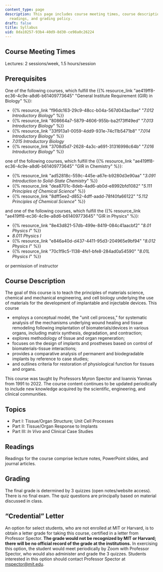 ```yaml
---
content_type: page
description: This page includes course meeting times, course description, prerequisites,
  readings, and grading policy.
draft: false
title: Syllabus
uid: 8da10257-93b4-40d9-8d30-ce98a0c26224
---
```

## Course Meeting Times

Lectures: 2 sessions/week, 1.5 hours/session

## Prerequisites

One of the following courses, which fulfill the {{% resource_link "ae419ff8-ec36-4c9e-a8d6-b61409773645" "General Institute Requirement (GIR) in Biology" %}}:

- {{% resource_link "f96dc163-29c9-48cc-b04a-567d043ac8ae" "*7.012 Introductory Biology*" %}}
- {{% resource_link "808664a7-5879-4606-955b-ba2f73ff49ed" "*7.013 Introductory Biology*" %}}
- {{% resource_link "33f913a1-0059-4dd9-931e-74c11b5471b8" "*7.014 Introductory Biology*" %}}
- *7.015 Introductory Biology*
- {{% resource_link "3708d5d7-2628-4a3c-a691-31316998c64b" "*7.016 Introductory Biology*" %}}

one of the following courses, which fulfill the {{% resource_link "ae419ff8-ec36-4c9e-a8d6-b61409773645" "GIR in Chemistry" %}}:

- {{% resource_link "ad52818c-559c-445e-a67e-b9280d3e90aa" "*3.091 Introduction to Solid-State Chemistry*" %}}
- {{% resource_link "dea8701c-8deb-4ad6-ab0d-e8992bfd1082" "*5.111 Principles of Chemical Science*" %}}
- {{% resource_link "8dff5ee2-d852-4dff-aadd-78f40fa66122" "*5.112 Principles of Chemical Science*" %}}

and one of the following courses, which fulfill the {{% resource_link "ae419ff8-ec36-4c9e-a8d6-b61409773645" "GIR in Physics" %}}:

- {{% resource_link "8e43d821-57db-499e-8419-084c41aacbf2" "*8.01 Physics I*" %}}
- *8.011 Physics I*
- {{% resource_link "e846a40d-d437-4411-95d3-204965e9bf94" "*8.012 Physics I*" %}}
- {{% resource_link "70c1f9c5-1138-4fe1-bfe8-284ad0a54590" "*8.01L Physics I*" %}}

or permission of instructor

## Course Description

The goal of this course is to teach the principles of materials science, chemical and mechanical engineering, and cell biology underlying the use of materials for the development of implantable and injectable devices. This course 

- employs a conceptual model, the "unit cell process," for systematic analysis of the mechanisms underlying wound healing and tissue remodeling following implantation of biomaterials/devices in various organs, including matrix synthesis, degradation, and contraction;
- explores methodology of tissue and organ regeneration;
- focuses on the design of implants and prostheses based on control of biomaterials-tissue interactions;
- provides a comparative analysis of permanent and biodegradable implants by reference to case studies;
- and outlines criteria for restoration of physiological function for tissues and organs.

This course was taught by Professors Myron Spector and Ioannis Yannas from 1991 to 2022. The course content continues to be updated periodically to include new knowledge acquired by the scientific, engineering, and clinical communities.

## Topics

- Part I: Tissue/Organ Structure; Unit Cell Processes
- Part II: Tissue/Organ Response to Implants
- Part III: *In Vivo* and Clinical Case Studies

## Readings

Readings for the course comprise lecture notes, PowerPoint slides, and journal articles. 

## Grading

The final grade is determined by 3 quizzes (open notes/website access). There is no final exam. The quiz questions are principally based on material discussed in class.

## “Credential” Letter

An option for select students, who are not enrolled at MIT or Harvard, is to obtain a letter grade for taking this course, certified in a letter from Professor Spector. **The grade would not be recognized by MIT or Harvard; there will be no official record of the grade at the institutions.** In exercising this option, the student would meet periodically by Zoom with Professor Spector, who would also administer and grade the 3 quizzes. Students interested in this option should contact Professor Spector at mspector@mit.edu.